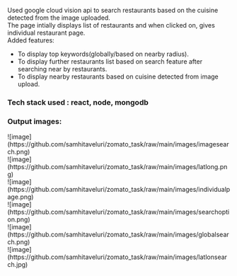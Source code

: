 
Used google cloud vision api to search restaurants based on the cuisine detected from the image uploaded.
<br>
The page intially displays list of restaurants and when clicked on, gives individual restaurant page.
<br>
Added features:
<ul>
<li>To display top keywords(globally/based on nearby radius).</li>
<li>To display further restaurants list based on search feature after searching near by restaurants.</li>
 <li>To display nearby restaurants based on cuisine detected from image upload.</li>
</ul>
 
<h3>Tech stack used : react, node, mongodb </h3>
<h3>Output images:</h3>
![image](https://github.com/samhitaveluri/zomato_task/raw/main/images/imagesearch.png)
<br>
![image](https://github.com/samhitaveluri/zomato_task/raw/main/images/latlong.png)
<br>
![image](https://github.com/samhitaveluri/zomato_task/raw/main/images/individualpage.png)
<br>
![image](https://github.com/samhitaveluri/zomato_task/raw/main/images/searchoption.png)
<br>
![image](https://github.com/samhitaveluri/zomato_task/raw/main/images/globalsearch.png)
<br>
![image](https://github.com/samhitaveluri/zomato_task/raw/main/images/latlonsearch.jpg)


